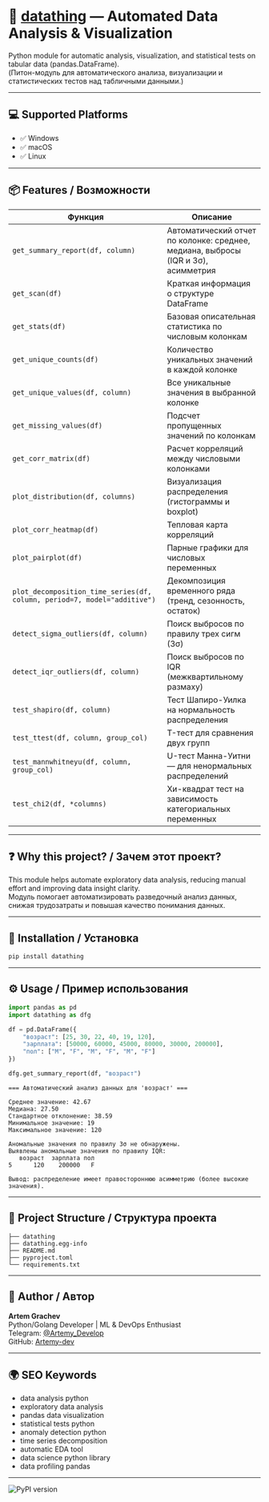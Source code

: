 # 🚀 [datathing](https://pypi.org/project/datathing/) — Automated Data Analysis & Visualization  
Python module for automatic analysis, visualization, and statistical tests on tabular data (pandas.DataFrame).  
(Питон-модуль для автоматического анализа, визуализации и статистических тестов над табличными данными.)

---

## 💻 Supported Platforms

- ✅ Windows  
- ✅ macOS  
- ✅ Linux  

---

## 📦 Features / Возможности

| Функция | Описание |
|--------|----------|
| `get_summary_report(df, column)` | Автоматический отчет по колонке: среднее, медиана, выбросы (IQR и 3σ), асимметрия |
| `get_scan(df)` | Краткая информация о структуре DataFrame |
| `get_stats(df)` | Базовая описательная статистика по числовым колонкам |
| `get_unique_counts(df)` | Количество уникальных значений в каждой колонке |
| `get_unique_values(df, column)` | Все уникальные значения в выбранной колонке |
| `get_missing_values(df)` | Подсчет пропущенных значений по колонкам |
| `get_corr_matrix(df)` | Расчет корреляций между числовыми колонками |
| `plot_distribution(df, columns)` | Визуализация распределения (гистограммы и boxplot) |
| `plot_corr_heatmap(df)` | Тепловая карта корреляций |
| `plot_pairplot(df)` | Парные графики для числовых переменных |
| `plot_decomposition_time_series(df, column, period=7, model="additive")` | Декомпозиция временного ряда (тренд, сезонность, остаток) |
| `detect_sigma_outliers(df, column)` | Поиск выбросов по правилу трех сигм (3σ) |
| `detect_iqr_outliers(df, column)` | Поиск выбросов по IQR (межквартильному размаху) |
| `test_shapiro(df, column)` | Тест Шапиро-Уилка на нормальность распределения |
| `test_ttest(df, column, group_col)` | T-тест для сравнения двух групп |
| `test_mannwhitneyu(df, column, group_col)` | U-тест Манна-Уитни — для ненормальных распределений |
| `test_chi2(df, *columns)` | Хи-квадрат тест на зависимость категориальных переменных |

---

## ❓ Why this project? / Зачем этот проект?

This module helps automate exploratory data analysis, reducing manual effort and improving data insight clarity.  
Модуль помогает автоматизировать разведочный анализ данных, снижая трудозатраты и повышая качество понимания данных.

---

## 🚀 Installation / Установка

```bash
pip install datathing
````

---

## ⚙️ Usage / Пример использования

```python
import pandas as pd
import datathing as dfg

df = pd.DataFrame({
    "возраст": [25, 30, 22, 40, 19, 120],
    "зарплата": [50000, 60000, 45000, 80000, 30000, 200000],
    "пол": ["M", "F", "M", "F", "M", "F"]
})

dfg.get_summary_report(df, "возраст")
```

```
=== Автоматический анализ данных для 'возраст' ===

Среднее значение: 42.67
Медиана: 27.50
Стандартное отклонение: 38.59
Минимальное значение: 19
Максимальное значение: 120

Аномальные значения по правилу 3σ не обнаружены.
Выявлены аномальные значения по правилу IQR:
   возраст  зарплата пол
5      120    200000   F

Вывод: распределение имеет правостороннюю асимметрию (более высокие значения).
```
---

## 📁 Project Structure / Структура проекта

```
├── datathing
├── datathing.egg-info
├── README.md
├── pyproject.toml
└── requirements.txt
```

---

## 👤 Author / Автор

**Artem Grachev**<br>
Python/Golang Developer | ML & DevOps Enthusiast<br>
Telegram: [@Artemy\_Develop](https://t.me/Artemy_Develop)<br>
GitHub: [Artemy-dev](https://github.com/Artemy-dev)

---

## 🌍 SEO Keywords

* data analysis python
* exploratory data analysis
* pandas data visualization
* statistical tests python
* anomaly detection python
* time series decomposition
* automatic EDA tool
* data science python library
* data profiling pandas

---

![PyPI version](https://img.shields.io/pypi/v/datathing)
